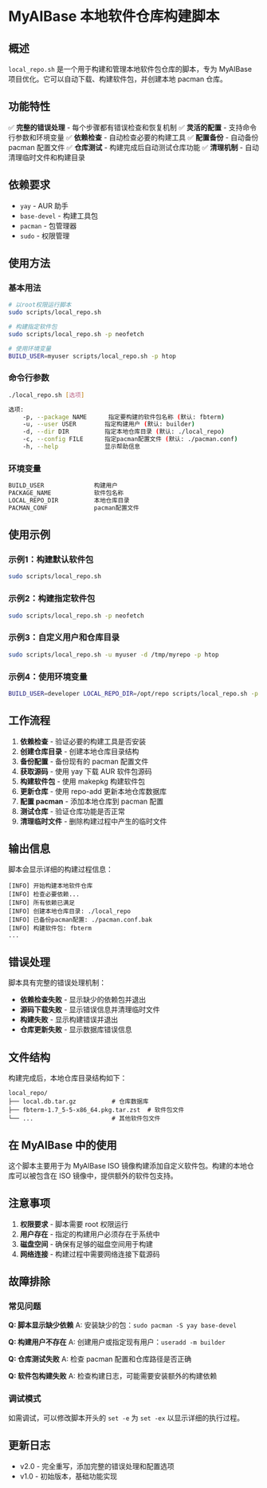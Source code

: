 # MyAIBase 本地软件仓库构建脚本

## 概述

`local_repo.sh` 是一个用于构建和管理本地软件包仓库的脚本，专为 MyAIBase 项目优化。它可以自动下载、构建软件包，并创建本地 pacman 仓库。

## 功能特性

✅ **完整的错误处理** - 每个步骤都有错误检查和恢复机制
✅ **灵活的配置** - 支持命令行参数和环境变量
✅ **依赖检查** - 自动检查必要的构建工具
✅ **配置备份** - 自动备份 pacman 配置文件
✅ **仓库测试** - 构建完成后自动测试仓库功能
✅ **清理机制** - 自动清理临时文件和构建目录

## 依赖要求

- `yay` - AUR 助手
- `base-devel` - 构建工具包
- `pacman` - 包管理器
- `sudo` - 权限管理

## 使用方法

### 基本用法

```bash
# 以root权限运行脚本
sudo scripts/local_repo.sh

# 构建指定软件包
sudo scripts/local_repo.sh -p neofetch

# 使用环境变量
BUILD_USER=myuser scripts/local_repo.sh -p htop
```

### 命令行参数

```bash
./local_repo.sh [选项]

选项:
    -p, --package NAME      指定要构建的软件包名称 (默认: fbterm)
    -u, --user USER        指定构建用户 (默认: builder)
    -d, --dir DIR          指定本地仓库目录 (默认: ./local_repo)
    -c, --config FILE      指定pacman配置文件 (默认: ./pacman.conf)
    -h, --help             显示帮助信息
```

### 环境变量

```bash
BUILD_USER              构建用户
PACKAGE_NAME            软件包名称
LOCAL_REPO_DIR          本地仓库目录
PACMAN_CONF             pacman配置文件
```

## 使用示例

### 示例1：构建默认软件包
```bash
sudo scripts/local_repo.sh
```

### 示例2：构建指定软件包
```bash
sudo scripts/local_repo.sh -p neofetch
```

### 示例3：自定义用户和仓库目录
```bash
sudo scripts/local_repo.sh -u myuser -d /tmp/myrepo -p htop
```

### 示例4：使用环境变量
```bash
BUILD_USER=developer LOCAL_REPO_DIR=/opt/repo scripts/local_repo.sh -p vim
```

## 工作流程

1. **依赖检查** - 验证必要的构建工具是否安装
2. **创建仓库目录** - 创建本地仓库目录结构
3. **备份配置** - 备份现有的 pacman 配置文件
4. **获取源码** - 使用 yay 下载 AUR 软件包源码
5. **构建软件包** - 使用 makepkg 构建软件包
6. **更新仓库** - 使用 repo-add 更新本地仓库数据库
7. **配置 pacman** - 添加本地仓库到 pacman 配置
8. **测试仓库** - 验证仓库功能是否正常
9. **清理临时文件** - 删除构建过程中产生的临时文件

## 输出信息

脚本会显示详细的构建过程信息：

```
[INFO] 开始构建本地软件仓库
[INFO] 检查必要依赖...
[INFO] 所有依赖已满足
[INFO] 创建本地仓库目录: ./local_repo
[INFO] 已备份pacman配置: ./pacman.conf.bak
[INFO] 构建软件包: fbterm
...
```

## 错误处理

脚本具有完整的错误处理机制：

- **依赖检查失败** - 显示缺少的依赖包并退出
- **源码下载失败** - 显示错误信息并清理临时文件
- **构建失败** - 显示构建错误并退出
- **仓库更新失败** - 显示数据库错误信息

## 文件结构

构建完成后，本地仓库目录结构如下：

```
local_repo/
├── local.db.tar.gz          # 仓库数据库
├── fbterm-1.7_5-5-x86_64.pkg.tar.zst  # 软件包文件
└── ...                      # 其他软件包文件
```

## 在 MyAIBase 中的使用

这个脚本主要用于为 MyAIBase ISO 镜像构建添加自定义软件包。构建的本地仓库可以被包含在 ISO 镜像中，提供额外的软件包支持。

## 注意事项

1. **权限要求** - 脚本需要 root 权限运行
2. **用户存在** - 指定的构建用户必须存在于系统中
3. **磁盘空间** - 确保有足够的磁盘空间用于构建
4. **网络连接** - 构建过程中需要网络连接下载源码

## 故障排除

### 常见问题

**Q: 脚本显示缺少依赖**
A: 安装缺少的包：`sudo pacman -S yay base-devel`

**Q: 构建用户不存在**
A: 创建用户或指定现有用户：`useradd -m builder`

**Q: 仓库测试失败**
A: 检查 pacman 配置和仓库路径是否正确

**Q: 软件包构建失败**
A: 检查构建日志，可能需要安装额外的构建依赖

### 调试模式

如需调试，可以修改脚本开头的 `set -e` 为 `set -ex` 以显示详细的执行过程。

## 更新日志

- v2.0 - 完全重写，添加完整的错误处理和配置选项
- v1.0 - 初始版本，基础功能实现
